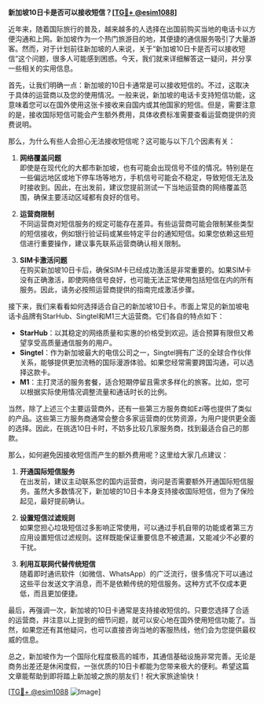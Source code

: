 **新加坡10日卡是否可以接收短信？[[TG💪+ @esim1088](https://t.me/s/esim1088)]**

近年来，随着国际旅行的普及，越来越多的人选择在出国前购买当地的电话卡以方便沟通和上网。新加坡作为一个热门旅游目的地，其便捷的通信服务吸引了大量游客。然而，对于计划前往新加坡的人来说，关于“新加坡10日卡是否可以接收短信”这个问题，很多人可能感到困惑。今天，我们就来详细解答这一疑问，并分享一些相关的实用信息。

首先，让我们明确一点：新加坡的10日卡通常是可以接收短信的。不过，这取决于具体的运营商以及您的使用情况。一般来说，新加坡的电话卡支持短信功能，这意味着您可以在国外使用这张卡接收来自国内或其他国家的短信。但是，需要注意的是，接收国际短信可能会产生额外费用，具体收费标准需要查看运营商提供的资费说明。

那么，为什么有些人会担心无法接收短信呢？这可能与以下几个因素有关：

1. **网络覆盖问题**  
   即使是在现代化的大都市新加坡，也有可能会出现信号不佳的情况。特别是在一些偏远地区或地下停车场等地方，手机信号可能会不稳定，导致短信无法及时接收到。因此，在出发前，建议您提前测试一下当地运营商的网络覆盖范围，确保主要活动区域都有良好的信号。

2. **运营商限制**  
   不同运营商对短信服务的规定可能存在差异。有些运营商可能会限制某些类型的短信接收，例如银行验证码或某些特定平台的通知短信。如果您依赖这些短信进行重要操作，建议事先联系运营商确认相关限制。

3. **SIM卡激活问题**  
   在购买新加坡10日卡后，确保SIM卡已经成功激活是非常重要的。如果SIM卡没有正确激活，即使网络信号良好，也可能无法正常使用包括短信在内的所有服务。因此，请务必按照运营商提供的指南完成激活步骤。

接下来，我们来看看如何选择适合自己的新加坡10日卡。市面上常见的新加坡电话卡品牌有StarHub、Singtel和M1三大运营商。它们各自的特点如下：

- **StarHub**：以其稳定的网络质量和实惠的价格受到欢迎。适合预算有限但又希望享受高质量通信服务的用户。
- **Singtel**：作为新加坡最大的电信公司之一，Singtel拥有广泛的全球合作伙伴关系，能够提供更加流畅的国际漫游体验。如果您经常需要跨国沟通，可以选择这款卡。
- **M1**：主打灵活的服务套餐，适合短期停留且需求多样化的旅客。比如，您可以根据实际使用情况调整流量和通话时长的比例。

当然，除了上述三个主要运营商外，还有一些第三方服务商如Ezi等也提供了类似的产品。这些第三方服务商通常会整合多家运营商的优势资源，为用户提供更全面的选择。因此，在挑选10日卡时，不妨多比较几家服务商，找到最适合自己的那款。

那么，如何避免因接收短信而产生的额外费用呢？这里给大家几点建议：

1. **开通国际短信服务**  
   在出发前，建议主动联系您的国内运营商，询问是否需要额外开通国际短信服务。虽然大多数情况下，新加坡的10日卡本身支持接收国际短信，但为了保险起见，最好提前确认。

2. **设置短信过滤规则**  
   如果您担心垃圾短信过多影响正常使用，可以通过手机自带的功能或者第三方应用设置短信过滤规则。这样既能保证重要信息不被遗漏，又能减少不必要的干扰。

3. **利用互联网代替传统短信**  
   随着即时通讯软件（如微信、WhatsApp）的广泛流行，很多情况下可以通过这些平台发送文字消息，而不是依赖传统的短信服务。这种方式不仅成本更低，而且更加便捷。

最后，再强调一次，新加坡的10日卡通常是支持接收短信的。只要您选择了合适的运营商，并注意以上提到的细节问题，就可以安心地在国外使用短信功能了。当然，如果您还有其他疑问，也可以直接咨询当地的客服热线，他们会为您提供最权威的信息。

总之，新加坡作为一个国际化程度极高的城市，其通信基础设施非常完善。无论是商务出差还是休闲度假，一张优质的10日卡都能为您带来极大的便利。希望这篇文章能帮助到即将踏上新加坡之旅的朋友们！祝大家旅途愉快！

[[TG💪+ @esim1088](https://t.me/s/esim1088) ![Image](https://i.postimg.cc/4NQfJmqS/Snipaste-2025-05-13-00-14-12.png)]